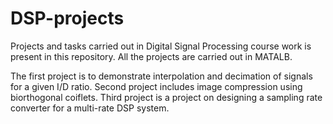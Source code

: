 # DSP-projects
Projects and tasks carried out in Digital Signal Processing course work is present in this repository.
All the projects are carried out in MATALB.

The first project is to demonstrate interpolation and decimation of signals for a given I/D ratio.
Second project includes image compression using biorthogonal coiflets.
Third project is a project on designing a sampling rate converter for a multi-rate DSP system.
